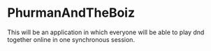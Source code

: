 # PhurmanAndTheBoiz
This will be an application in which everyone will be able to play dnd together online in one synchronous session. 
